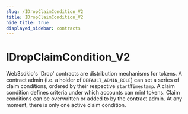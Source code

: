 ```yaml
---
slug: /IDropClaimCondition_V2
title: IDropClaimCondition_V2
hide_title: true
displayed_sidebar: contracts
---
```


# IDropClaimCondition_V2

Web3sdkio&#39;s &#39;Drop&#39; contracts are distribution mechanisms for tokens. A contract admin (i.e. a holder of `DEFAULT_ADMIN_ROLE`) can set a series of claim conditions, ordered by their respective `startTimestamp`. A claim condition defines criteria under which accounts can mint tokens. Claim conditions can be overwritten or added to by the contract admin. At any moment, there is only one active claim condition.
